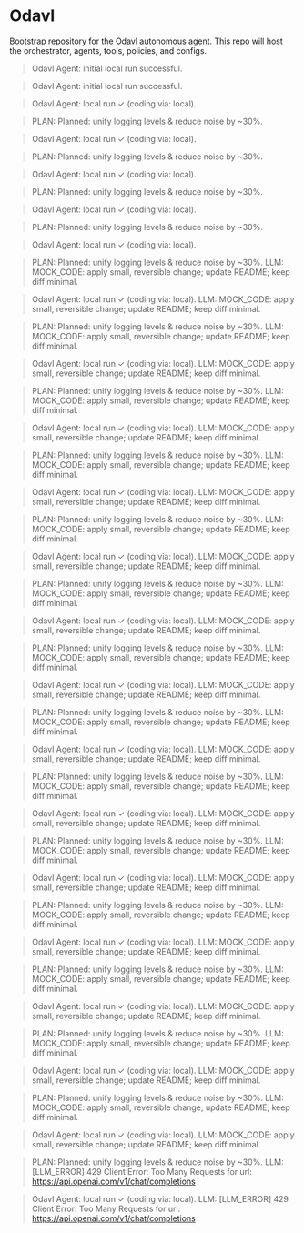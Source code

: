 # Odavl

Bootstrap repository for the Odavl autonomous agent.
This repo will host the orchestrator, agents, tools, policies, and configs.

> Odavl Agent: initial local run successful.

> Odavl Agent: initial local run successful.

> Odavl Agent: local run ✓ (coding via: local).

> PLAN: Planned: unify logging levels & reduce noise by ~30%.

> Odavl Agent: local run ✓ (coding via: local).

> PLAN: Planned: unify logging levels & reduce noise by ~30%.

> Odavl Agent: local run ✓ (coding via: local).

> PLAN: Planned: unify logging levels & reduce noise by ~30%.

> Odavl Agent: local run ✓ (coding via: local).

> PLAN: Planned: unify logging levels & reduce noise by ~30%.

> Odavl Agent: local run ✓ (coding via: local).

> PLAN: Planned: unify logging levels & reduce noise by ~30%.
> LLM: MOCK_CODE: apply small, reversible change; update README; keep diff minimal.

> Odavl Agent: local run ✓ (coding via: local).
> LLM: MOCK_CODE: apply small, reversible change; update README; keep diff minimal.

> PLAN: Planned: unify logging levels & reduce noise by ~30%.
> LLM: MOCK_CODE: apply small, reversible change; update README; keep diff minimal.

> Odavl Agent: local run ✓ (coding via: local).
> LLM: MOCK_CODE: apply small, reversible change; update README; keep diff minimal.

> PLAN: Planned: unify logging levels & reduce noise by ~30%.
> LLM: MOCK_CODE: apply small, reversible change; update README; keep diff minimal.

> Odavl Agent: local run ✓ (coding via: local).
> LLM: MOCK_CODE: apply small, reversible change; update README; keep diff minimal.

> PLAN: Planned: unify logging levels & reduce noise by ~30%.
> LLM: MOCK_CODE: apply small, reversible change; update README; keep diff minimal.

> Odavl Agent: local run ✓ (coding via: local).
> LLM: MOCK_CODE: apply small, reversible change; update README; keep diff minimal.

> PLAN: Planned: unify logging levels & reduce noise by ~30%.
> LLM: MOCK_CODE: apply small, reversible change; update README; keep diff minimal.

> Odavl Agent: local run ✓ (coding via: local).
> LLM: MOCK_CODE: apply small, reversible change; update README; keep diff minimal.

> PLAN: Planned: unify logging levels & reduce noise by ~30%.
> LLM: MOCK_CODE: apply small, reversible change; update README; keep diff minimal.

> Odavl Agent: local run ✓ (coding via: local).
> LLM: MOCK_CODE: apply small, reversible change; update README; keep diff minimal.

> PLAN: Planned: unify logging levels & reduce noise by ~30%.
> LLM: MOCK_CODE: apply small, reversible change; update README; keep diff minimal.

> Odavl Agent: local run ✓ (coding via: local).
> LLM: MOCK_CODE: apply small, reversible change; update README; keep diff minimal.

> PLAN: Planned: unify logging levels & reduce noise by ~30%.
> LLM: MOCK_CODE: apply small, reversible change; update README; keep diff minimal.

> Odavl Agent: local run ✓ (coding via: local).
> LLM: MOCK_CODE: apply small, reversible change; update README; keep diff minimal.

> PLAN: Planned: unify logging levels & reduce noise by ~30%.
> LLM: MOCK_CODE: apply small, reversible change; update README; keep diff minimal.

> Odavl Agent: local run ✓ (coding via: local).
> LLM: MOCK_CODE: apply small, reversible change; update README; keep diff minimal.

> PLAN: Planned: unify logging levels & reduce noise by ~30%.
> LLM: MOCK_CODE: apply small, reversible change; update README; keep diff minimal.

> Odavl Agent: local run ✓ (coding via: local).
> LLM: MOCK_CODE: apply small, reversible change; update README; keep diff minimal.

> PLAN: Planned: unify logging levels & reduce noise by ~30%.
> LLM: MOCK_CODE: apply small, reversible change; update README; keep diff minimal.

> Odavl Agent: local run ✓ (coding via: local).
> LLM: MOCK_CODE: apply small, reversible change; update README; keep diff minimal.

> PLAN: Planned: unify logging levels & reduce noise by ~30%.
> LLM: MOCK_CODE: apply small, reversible change; update README; keep diff minimal.

> Odavl Agent: local run ✓ (coding via: local).
> LLM: MOCK_CODE: apply small, reversible change; update README; keep diff minimal.

> PLAN: Planned: unify logging levels & reduce noise by ~30%.
> LLM: MOCK_CODE: apply small, reversible change; update README; keep diff minimal.

> Odavl Agent: local run ✓ (coding via: local).
> LLM: MOCK_CODE: apply small, reversible change; update README; keep diff minimal.

> PLAN: Planned: unify logging levels & reduce noise by ~30%.
> LLM: MOCK_CODE: apply small, reversible change; update README; keep diff minimal.

> Odavl Agent: local run ✓ (coding via: local).
> LLM: MOCK_CODE: apply small, reversible change; update README; keep diff minimal.

> PLAN: Planned: unify logging levels & reduce noise by ~30%.
> LLM: [LLM_ERROR] 429 Client Error: Too Many Requests for url: https://api.openai.com/v1/chat/completions

> Odavl Agent: local run ✓ (coding via: local).
> LLM: [LLM_ERROR] 429 Client Error: Too Many Requests for url: https://api.openai.com/v1/chat/completions
